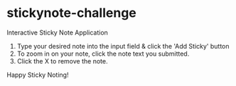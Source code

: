 # stickynote-challenge
Interactive Sticky Note Application

1) Type your desired note into the input field & click the 'Add Sticky' button
2) To zoom in on your note, click the note text you submitted.
3) Click the X to remove the note.


Happy Sticky Noting!